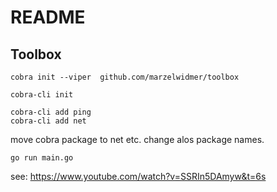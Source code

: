 # README

## Toolbox
```
cobra init --viper  github.com/marzelwidmer/toolbox
```

```
cobra-cli init
```
```
cobra-cli add ping
cobra-cli add net
```
move cobra package to net etc.
change alos package names.


```
go run main.go
```

see: https://www.youtube.com/watch?v=SSRIn5DAmyw&t=6s
